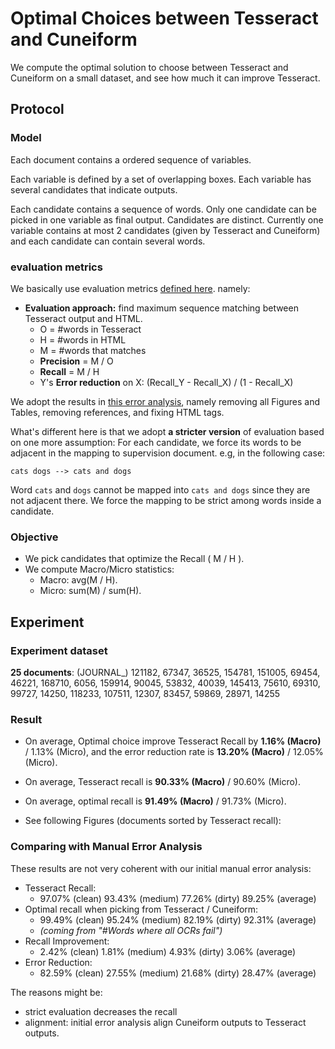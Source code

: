 # Optimal Choices between Tesseract and Cuneiform

We compute the optimal solution to choose between Tesseract and Cuneiform on a small dataset, and see how much it can improve Tesseract.

## Protocol

### Model

Each document contains a ordered sequence of variables.

Each variable is defined by a set of overlapping boxes. Each variable has several candidates that indicate outputs.

Each candidate contains a sequence of words. Only one candidate can be picked in one variable as final output. Candidates are distinct. Currently one variable contains at most 2 candidates (given by Tesseract and Cuneiform) and each candidate can contain several words.

### evaluation metrics

We basically use evaluation metrics [defined here](https://www.assembla.com/spaces/paleodeepdive/documents/bg4mh6Mher44kBacwqEsg8/download/bg4mh6Mher44kBacwqEsg8). namely:

- **Evaluation approach:** find maximum sequence matching between Tesseract output and HTML.
	- O = #words in Tesseract
	- H = #words in HTML
	- M = #words that matches
	- **Precision** = M / O
	- **Recall** = M / H
	- Y's **Error reduction** on X: (Recall_Y - Recall_X) / (1 - Recall_X)

We adopt the results in [this error analysis](https://www.assembla.com/spaces/paleodeepdive/wiki/Error_analysis_OCR_evaluation_Mar_20_2014), namely removing all Figures and Tables, removing references, and fixing HTML tags.

What's different here is that we adopt **a stricter version** of evaluation based on one more assumption: For each candidate, we force its words to be adjacent in the mapping to supervision document. e.g, in the following case:

    cats dogs --> cats and dogs

Word `cats` and `dogs` cannot be mapped into `cats and dogs` since they are not adjacent there. We force the mapping to be strict among words inside a candidate.

### Objective

- We pick candidates that optimize the Recall ( M / H ).
- We compute Macro/Micro statistics: 
	- Macro: avg(M / H). 
	- Micro: sum(M) / sum(H).

## Experiment

### Experiment dataset

**25 documents**: (JOURNAL_) 121182, 67347, 36525, 154781, 151005, 69454, 46221, 168710, 6056, 159914, 90045, 53832, 40039, 145413, 75610, 69310, 99727, 14250, 118233, 107511, 12307, 83457, 59869, 28971, 14255

### Result

- On average, Optimal choice improve Tesseract Recall by **1.16% (Macro)** / 1.13% (Micro), and the error reduction rate is **13.20% (Macro)** / 12.05% (Micro).
- On average, Tesseract recall is **90.33% (Macro)** / 90.60% (Micro).
- On average, optimal recall is **91.49% (Macro)** / 91.73% (Micro).

- See following Figures (documents sorted by Tesseract recall):

### Comparing with Manual Error Analysis

These results are not very coherent with our initial manual error analysis:

- Tesseract Recall:
	- 97.07% (clean)	93.43% (medium)	77.26% (dirty)	89.25% (average)
- Optimal recall when picking from Tesseract / Cuneiform: 
	- 99.49% (clean)	95.24% (medium)	82.19% (dirty)	92.31% (average)
	- *(coming from "#Words where all OCRs fail")*
- Recall Improvement: 
	- 2.42% (clean)	1.81% (medium)	4.93% (dirty)	3.06% (average)
- Error Reduction:
	- 82.59% (clean)	27.55% (medium)	21.68% (dirty)	28.47% (average)

The reasons might be:
- strict evaluation decreases the recall
- alignment: initial error analysis align Cuneiform outputs to Tesseract outputs.
